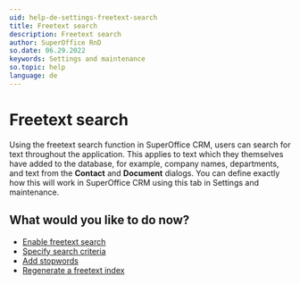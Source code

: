 ```yaml
---
uid: help-de-settings-freetext-search
title: Freetext search
description: Freetext search
author: SuperOffice RnD
so.date: 06.29.2022
keywords: Settings and maintenance
so.topic: help
language: de
---
```


# Freetext search

Using the freetext search function in SuperOffice CRM, users can search for text throughout the application. This applies to text which they themselves have added to the database, for example, company names, departments, and text from the **Contact** and **Document** dialogs. You can define exactly how this will work in SuperOffice CRM using this tab in Settings and maintenance.

## What would you like to do now?

* [Enable freetext search][1]
* [Specify search criteria][2]
* [Add stopwords][3]
* [Regenerate a freetext index][4]

<!-- Referenced links -->
[1]: enable.md
[2]: specifying-search-criteria.md
[3]: adding-stopwords.md
[4]: regenerating-freetext-index.md

<!-- Referenced images -->

